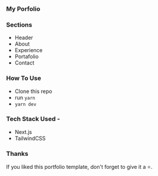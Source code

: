 ### My Porfolio


### Sections

- Header
- About
- Experience
- Portafolio
- Contact


### How To Use

- Clone this repo
- run `yarn`
- `yarn dev`


### Tech Stack Used - 
- Next.js
- TailwindCSS


### Thanks

If you liked this portfolio template, don't forget to give it a ⭐.





